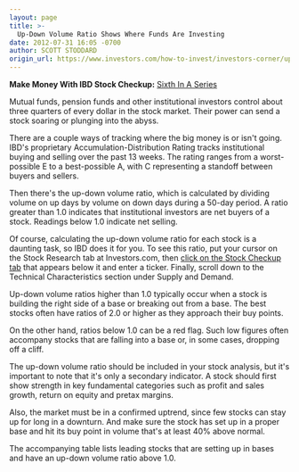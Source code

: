 ```yaml
---
layout: page
title: >-
  Up-Down Volume Ratio Shows Where Funds Are Investing
date: 2012-07-31 16:05 -0700
author: SCOTT STODDARD
origin_url: https://www.investors.com/how-to-invest/investors-corner/up-down-ratio-shows-which-stocks-are-attracting-fund-buying/
---
```


**Make Money With IBD Stock Checkup:** [Sixth In A Series](http://news.investors.com/specialreport/618220/201207251420/make-money-with-ibd-stock-checkup.aspx)

Mutual funds, pension funds and other institutional investors control about three quarters of every dollar in the stock market. Their power can send a stock soaring or plunging into the abyss.

There are a couple ways of tracking where the big money is or isn't going. IBD's proprietary Accumulation-Distribution Rating tracks institutional buying and selling over the past 13 weeks. The rating ranges from a worst-possible E to a best-possible A, with C representing a standoff between buyers and sellers.

Then there's the up-down volume ratio, which is calculated by dividing volume on up days by volume on down days during a 50-day period. A ratio greater than 1.0 indicates that institutional investors are net buyers of a stock. Readings below 1.0 indicate net selling.

Of course, calculating the up-down volume ratio for each stock is a daunting task, so IBD does it for you. To see this ratio, put your cursor on the Stock Research tab at Investors.com, then [click on the Stock Checkup tab](http://research.investors.com/stockcheckup.aspx) that appears below it and enter a ticker. Finally, scroll down to the Technical Characteristics section under Supply and Demand.

Up-down volume ratios higher than 1.0 typically occur when a stock is building the right side of a base or breaking out from a base. The best stocks often have ratios of 2.0 or higher as they approach their buy points.

On the other hand, ratios below 1.0 can be a red flag. Such low figures often accompany stocks that are falling into a base or, in some cases, dropping off a cliff.

The up-down volume ratio should be included in your stock analysis, but it's important to note that it's only a secondary indicator. A stock should first show strength in key fundamental categories such as profit and sales growth, return on equity and pretax margins.

Also, the market must be in a confirmed uptrend, since few stocks can stay up for long in a downturn. And make sure the stock has set up in a proper base and hit its buy point in volume that's at least 40% above normal.

The accompanying table lists leading stocks that are setting up in bases and have an up-down volume ratio above 1.0.
